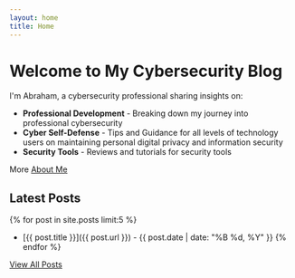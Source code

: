 ```yaml
---
layout: home
title: Home
---
```


# Welcome to My Cybersecurity Blog

I'm Abraham, a cybersecurity professional sharing insights on:
- **Professional Development** - Breaking down my journey into professional cybersecurity
- **Cyber Self-Defense** - Tips and Guidance for all levels of technology users on maintaining personal digital privacy and information security
- **Security Tools** - Reviews and tutorials for security tools

More [About Me](/about.md/)

## Latest Posts

{% for post in site.posts limit:5 %}
- [{{ post.title }}]({{ post.url }}) - {{ post.date | date: "%B %d, %Y" }}
{% endfor %}

[View All Posts](/blog/)